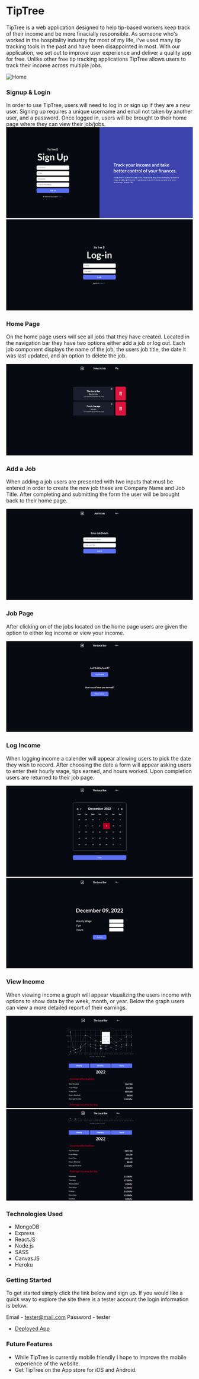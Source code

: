 # TipTree

TipTree is a web application designed to help tip-based workers keep track of their income and be more finacially responsible. As someone who's worked in the hospitality industry for most of my life, i've used many tip tracking tools in the past and have been disappointed in most. With our application, we set out to improve user experience and deliver a quality app for free. Unlike other free tip tracking applications TipTree allows users to track their income across multiple jobs. 

![Home](public/home.png)


### Signup & Login

In order to use TipTree, users will need to log in or sign up if they are a new user. Signing up requires a unique username and email not taken by another user, and a password. Once logged in, users will be brought to their home page where they can view their job/jobs. 
![Signup](public/signup.png)
![Login](public/login.png)

### Home Page

On the home page users will see all jobs that they have created. Located in the navigation bar they have two options either add a job or log out. Each job component displays the name of the job, the users job title, the date it was last updated, and an option to delete the job.

![Homepage](public/homepage.png)

### Add a Job

When adding a job users are presented with two inputs that must be entered in order to create the new job these are Company Name and Job Title. After completing and submitting the form the user will be brought back to their home page.

![Addjob](public/AddJob.png)

### Job Page

After clicking on of the jobs located on the home page users are given the option to either log income or view your income.

![Jobpage](public/jobpage.png)

### Log Income

When logging income a calender will appear allowing users to pick the date they wish to record. After choosing the date a form will appear asking users to enter their hourly wage, tips earned, and hours worked. Upon completion users are returned to their job page.

![Calendar](public/calendar.png)
![Jobform](public/jobform.png)

### View Income

When viewing income a graph will appear visualizing the users income with options to show data by the week, month, or year. Below the graph users can view a more detailed report of their earnings.

![Viewincome](public/viewincome1.png)
![Viewincome](public/viewincome2.png)


### Technologies Used

- MongoDB
- Express
- ReactJS
- Node.js
- SASS
- CanvasJS
- Heroku

### Getting Started
To get started simply click the link below and sign up. If you would like a quick way to explore the site there is a tester account the login information is below.

Email    - tester@mail.com
Password - tester

- [Deployed App](http://tiptree.herokuapp.com/)


### Future Features

- While TipTree is currently mobile friendly I hope to improve the mobile experience of the website.
- Get TipTree on the App store for iOS and Android.